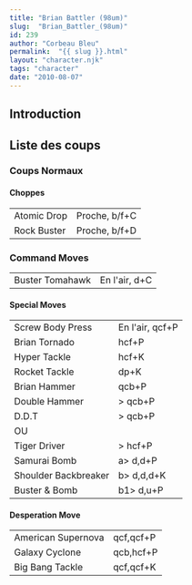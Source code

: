 ```yaml
---
title: "Brian Battler (98um)"
slug:  "Brian_Battler_(98um)"
id: 239
author: "Corbeau Bleu"
permalink:  "{{ slug }}.html"
layout: "character.njk"
tags: "character"
date: "2010-08-07"
---
```


## Introduction

## Liste des coups

### Coups Normaux

#### Choppes

|             |               |
|-------------|---------------|
| Atomic Drop | Proche, b/f+C |
| Rock Buster | Proche, b/f+D |

### Command Moves

|                 |               |
|-----------------|---------------|
| Buster Tomahawk | En l'air, d+C |

#### Special Moves

|                      |                 |
|----------------------|-----------------|
| Screw Body Press     | En l'air, qcf+P |
| Brian Tornado        | hcf+P           |
| Hyper Tackle         | hcf+K           |
| Rocket Tackle        | dp+K            |
| Brian Hammer         | qcb+P           |
| Double Hammer        | \> qcb+P        |
| D.D.T                | \> qcb+P        |
| OU                   |                 |
| Tiger Driver         | \> hcf+P        |
| Samurai Bomb         | a\> d,d+P       |
| Shoulder Backbreaker | b\> d,d,d+K     |
| Buster & Bomb        | b1\> d,u+P      |

#### Desperation Move

|                    |           |
|--------------------|-----------|
| American Supernova | qcf,qcf+P |
| Galaxy Cyclone     | qcb,hcf+P |
| Big Bang Tackle    | qcf,qcf+K |
